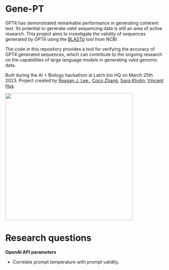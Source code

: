 # Gene-PT
GPT4 has demonstrated remarkable performance in generating coherent text. Its potential to generate valid sequencing data is still an area of active research. This project aims to investigate the validity of sequences generated by GPT4 using the [BLASTp](https://blast.ncbi.nlm.nih.gov/Blast.cgi) tool from NCBI.

The code in this repository provides a tool for verifying the accuracy of GPT4 generated sequences, which can contribute to the ongoing research on the capabilities of large language models in generating valid genomic data.

Built during the AI + Biology hackathon at Latch.bio HQ on March 25th 2023. Project created by [Reagan J. Lee.](https://github.com/reaganjlee), [Coco Zhang](https://github.com/czhangyx), [Sava Kholin](https://github.com/asapsav), [Vincent Hus](https://github.com/davincios).

<img src="https://github.com/davincios/RNAI/blob/main/assets/cover-img.png?raw=true" height="400">

# Research questions

**OpenAI API parameters**

- Correlate prompt temperature with prompt validity.
